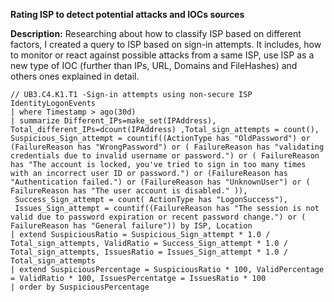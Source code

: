 **Rating ISP to detect potential attacks and IOCs sources**

**Description:** Researching about how to classify ISP based on different factors, I created a query to ISP based on sign-in attempts. It includes, how to monitor or react against possible attacks from a same ISP, use ISP as a new type of IOC (further than IPs, URL, Domains and FileHashes) and others ones explained in detail.

```
// UB3.C4.K1.T1 -Sign-in attempts using non-secure ISP
IdentityLogonEvents
| where Timestamp > ago(30d)
| summarize Different_IPs=make_set(IPAddress), Total_different_IPs=dcount(IPAddress) ,Total_sign_attempts = count(), Suspicious_Sign_attempt = countif((ActionType has "OldPassword") or (FailureReason has "WrongPassword") or ( FailureReason has "validating credentials due to invalid username or password.") or ( FailureReason has "The account is locked, you've tried to sign in too many times with an incorrect user ID or password.") or (FailureReason has "Authentication failed.") or (FailureReason has "UnknownUser") or ( FailureReason has "The user account is disabled." )),
 Success_Sign_attempt = count( ActionType has "LogonSuccess"),
 Issues_Sign_attempt = countif((FailureReason has "The session is not valid due to password expiration or recent password change.") or ( FailureReason has "General failure")) by ISP, Location
| extend SuspiciousRatio = Suspicious_Sign_attempt * 1.0 / Total_sign_attempts, ValidRatio = Success_Sign_attempt * 1.0 / Total_sign_attempts, IssuesRatio = Issues_Sign_attempt * 1.0 / Total_sign_attempts
| extend SuspiciousPercentage = SuspiciousRatio * 100, ValidPercentage = ValidRatio * 100, IssuesPercentatge = IssuesRatio * 100
| order by SuspiciousPercentage
```
